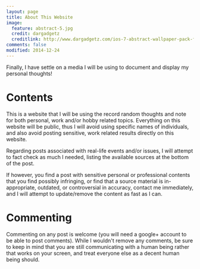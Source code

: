 ```yaml
---
layout: page
title: About This Website
image:
  feature: abstract-5.jpg
  credit: dargadgetz
  creditlink: http://www.dargadgetz.com/ios-7-abstract-wallpaper-pack-for-iphone-5-and-ipod-touch-retina/
comments: false
modified: 2014-12-24
---
```


Finally, I have settle on a media I will be using to document and display my personal thoughts! 

# Contents
This is a website that I will be using the record random thoughts and note for both personal, work and/or hobby related topics.
Everything on this website will be public, thus I will avoid using specific names of individuals,
and also avoid posting sensitive, work related results directly on this website.

Regarding posts associated with real-life events and/or issues, I will attempt to fact check as much I needed, 
listing the available sources at the bottom of the post.

If however, you find a post with sensitive personal or professional contents that you find possibly infringing, or find that a source material is 
in-appropriate, outdated, or controversial in accuracy, contact me immediately, and I will attempt to update/remove the content as fast as I can.


# Commenting
Commenting on any post is welcome (you will need a google+ account to be able to post comments).
While I wouldn't remove any comments, be sure to keep in mind that you are still communicating with a human being rather that works on your screen, 
and treat everyone else as a decent human being should.


